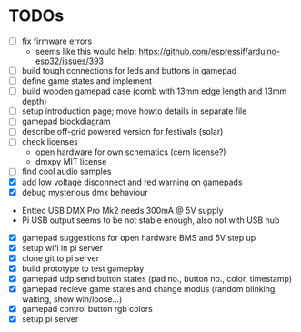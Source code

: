 # TODOs
* [ ] fix firmware errors
  * seems like this would help: https://github.com/espressif/arduino-esp32/issues/393
* [ ] build tough connections for leds and buttons in gamepad
* [ ] define game states and implement
* [ ] build wooden gamepad case (comb with 13mm edge length and 13mm depth)
* [ ] setup introduction page; move howto details in separate file
* [ ] gamepad blockdiagram
* [ ] describe off-grid powered version for festivals (solar)
* [ ] check licenses
  * open hardware for own schematics (cern license?)
  * dmxpy MIT license
* [ ] find cool audio samples
* [x] add low voltage disconnect and red warning on gamepads
* [x] debug mysterious dmx behaviour 
 * Enttec USB DMX Pro Mk2 needs 300mA @ 5V supply
 * Pi USB output seems to be not stable enough, also not with USB hub
* [x] gamepad suggestions for open hardware BMS and 5V step up
* [x] setup wifi in pi server
* [x] clone git to pi server
* [x] build prototype to test gameplay
* [x] gamepad udp send button states (pad no., button no., color, timestamp)
* [x] gamepad recieve game states and change modus (random blinking, waiting, show win/loose...)
* [x] gamepad control button rgb colors
* [x] setup pi server
